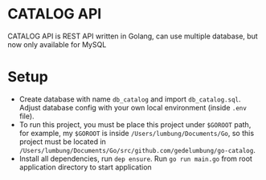 # CATALOG API
CATALOG API is REST API written in Golang, can use multiple database, but now only available for MySQL

# Setup

- Create database with name `db_catalog` and import `db_catalog.sql`. Adjust database config with your own local environment (inside `.env` file).
- To run this project, you must be place this project under `$GOROOT` path, for example, my `$GOROOT` is inside `/Users/lumbung/Documents/Go`, so this project must be located in `/Users/lumbung/Documents/Go/src/github.com/gedelumbung/go-catalog`.
- Install all dependencies, run `dep ensure`. Run `go run main.go` from root application directory to start application

